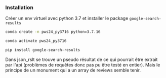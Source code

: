 ### Installation

Créer un env virtuel avec python 3.7 et installer le package `google-search-results`

```bash
conda create -n pws24_py3716 python=3.7.16

conda activate pws24_py3716

pip install google-search-results
```

Dans json_rslt se trouve un pseudo résultat de ce qui pourrait être extrait par l'api (problèmes de requêtes donc pas pu être testé en entier). Mais le principe de un monument qui a un array de reviews semble tenir.